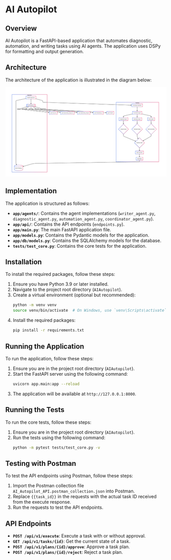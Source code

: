 # AI Autopilot

## Overview
AI Autopilot is a FastAPI-based application that automates diagnostic, automation, and writing tasks using AI agents. The application uses DSPy for formatting and output generation.

## Architecture
The architecture of the application is illustrated in the diagram below:

![Architecture Diagram](Architecture.png)

## Implementation
The application is structured as follows:
- **`app/agents/`**: Contains the agent implementations (`writer_agent.py`, `diagnostic_agent.py`, `automation_agent.py`, `coordinator_agent.py`).
- **`app/api/`**: Contains the API endpoints (`endpoints.py`).
- **`app/main.py`**: The main FastAPI application file.
- **`app/models.py`**: Contains the Pydantic models for the application.
- **`app/db/models.py`**: Contains the SQLAlchemy models for the database.
- **`tests/test_core.py`**: Contains the core tests for the application.

## Installation
To install the required packages, follow these steps:
1. Ensure you have Python 3.9 or later installed.
2. Navigate to the project root directory (`AIAutopilot`).
3. Create a virtual environment (optional but recommended):
   ```bash
   python -m venv venv
   source venv/bin/activate  # On Windows, use `venv\Scripts\activate`
   ```
4. Install the required packages:
   ```bash
   pip install -r requirements.txt
   ```

## Running the Application
To run the application, follow these steps:
1. Ensure you are in the project root directory (`AIAutopilot`).
2. Start the FastAPI server using the following command:
   ```bash
   uvicorn app.main:app --reload
   ```
3. The application will be available at `http://127.0.0.1:8000`.

## Running the Tests
To run the core tests, follow these steps:
1. Ensure you are in the project root directory (`AIAutopilot`).
2. Run the tests using the following command:
   ```bash
   python -m pytest tests/test_core.py -v
   ```

## Testing with Postman
To test the API endpoints using Postman, follow these steps:
1. Import the Postman collection file `AI_Autopilot_API.postman_collection.json` into Postman.
2. Replace `{{task_id}}` in the requests with the actual task ID received from the execute response.
3. Run the requests to test the API endpoints.

## API Endpoints
- **`POST /api/v1/execute`**: Execute a task with or without approval.
- **`GET /api/v1/tasks/{id}`**: Get the current state of a task.
- **`POST /api/v1/plans/{id}/approve`**: Approve a task plan.
- **`POST /api/v1/plans/{id}/reject`**: Reject a task plan.





